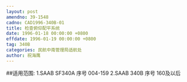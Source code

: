 ```yaml
---
layout: post
amendno: 39-1548
cadno: CAD1996-340B-01
title: 检查俯仰配平系统
date: 1996-01-18 00:00:00 +0800
effdate: 1996-01-19 00:00:00 +0800
tag: 340B
categories: 民航中南管理局适航处
author: 祝海鹰
---
```


##适用范围:
1.SAAB SF340A 序号 004-159
2.SAAB 340B 序号 160及以后

